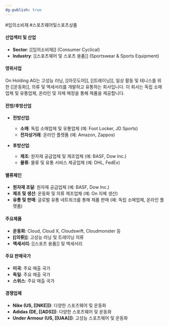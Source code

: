 ```yaml
---
dg-publish: true
---
```

#임의소비재 #스포츠웨어및스포츠상품 

#### 산업섹터 및 산업

- **Sector**: [[임의소비재]] (Consumer Cyclical)
- **Industry**: [[스포츠웨어 및 스포츠 용품]] (Sportswear & Sports Equipment)

#### 영위사업

On Holding AG는 고성능 러닝, [[아웃도어]], [[트레이닝]], 일상 활동 및 테니스를 위한 [[운동화]], 의류 및 액세서리를 개발하고 유통하는 회사입니다. 이 회사는 독립 소매업체 및 유통업체, 온라인 및 자체 매장을 통해 제품을 제공합니다.

#### 전방/후방산업

- **전방산업**:
    - **소매**: 독립 소매업체 및 유통업체 (예: Foot Locker, JD Sports)
    - **전자상거래**: 온라인 플랫폼 (예: Amazon, Zappos)
      
- **후방산업**:
    - **제조**: 원자재 공급업체 및 제조업체 (예: BASF, Dow Inc.)
    - **물류**: 물류 및 유통 서비스 제공업체 (예: DHL, FedEx)

#### 밸류체인

- **원자재 조달**: 원자재 공급업체 (예: BASF, Dow Inc.)
- **제조 및 생산**: 운동화 및 의류 제조업체 (예: On 자체 생산)
- **유통 및 판매**: 글로벌 유통 네트워크를 통해 제품 판매 (예: 독립 소매업체, 온라인 플랫폼)

#### 주요제품

- **운동화**: Cloud, Cloud X, Cloudswift, Cloudmonster 등
- **[[의류]]**: 고성능 러닝 및 트레이닝 의류
- **액세서리**: [[스포츠 용품]] 및 액세서리

#### 주요 판매국가

- **미국**: 주요 매출 국가
- **독일**: 주요 매출 국가
- **스위스**: 주요 매출 국가

#### 경쟁업체

- **Nike (US, [[NKE]])**: 다양한 스포츠웨어 및 운동화
- **Adidas (DE, [[ADS]])**: 다양한 스포츠웨어 및 운동화
- **Under Armour (US, [[UAA]])**: 고성능 스포츠웨어 및 운동화